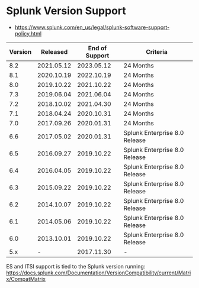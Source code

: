 # Splunk Version Support

- https://www.splunk.com/en_us/legal/splunk-software-support-policy.html

| Version | Released | End of Support | Criteria |
| ------- | -------- | -------------- | -------- |
| 8.2 | 2021.05.12 | 2023.05.12 | 24 Months |
| 8.1 | 2020.10.19 | 2022.10.19 | 24 Months |
| 8.0 | 2019.10.22 | 2021.10.22 | 24 Months |
| 7.3 | 2019.06.04 | 2021.06.04 | 24 Months |
| 7.2 | 2018.10.02 | 2021.04.30 | 24 Months |
| 7.1 | 2018.04.24 | 2020.10.31 | 24 Months |
| 7.0 | 2017.09.26 | 2020.01.31 | 24 Months |
| 6.6 | 2017.05.02 | 2020.01.31 | Splunk Enterprise 8.0 Release |
| 6.5 | 2016.09.27 | 2019.10.22 | Splunk Enterprise 8.0 Release |
| 6.4 | 2016.04.05 | 2019.10.22 | Splunk Enterprise 8.0 Release |
| 6.3 | 2015.09.22 | 2019.10.22 | Splunk Enterprise 8.0 Release |
| 6.2 | 2014.10.07 | 2019.10.22 | Splunk Enterprise 8.0 Release |
| 6.1 | 2014.05.06 | 2019.10.22 | Splunk Enterprise 8.0 Release |
| 6.0 | 2013.10.01 | 2019.10.22 | Splunk Enterprise 8.0 Release |
| 5.x | -          | 2017.11.30 | - |

ES and ITSI support is tied to the Splunk version running: https://docs.splunk.com/Documentation/VersionCompatibility/current/Matrix/CompatMatrix
